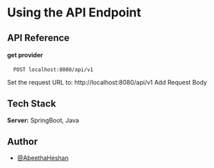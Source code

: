 
# Using the API Endpoint

## API Reference

#### get provider

```http
  POST localhost:8080/api/v1
```

Set the request URL to: http://localhost:8080/api/v1
Add Request Body
## Tech Stack

**Server:** SpringBoot, Java


## Author

- [@AbeethaHeshan](https://github.com/AbeethaHeshan)
